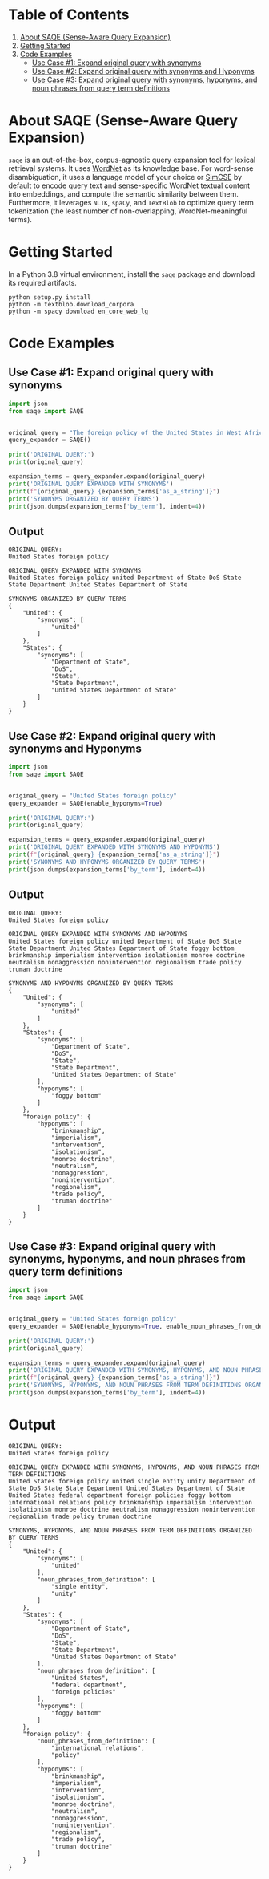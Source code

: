 # Table of Contents
 1. [About SAQE (Sense-Aware Query Expansion)](#about-saqe-sense-aware-query-expansion)
 2. [Getting Started](#getting-started)
 3. [Code Examples](#code-examples)
    - [Use Case #1: Expand original query with synonyms](#use-case-1-expand-original-query-with-synonyms)
    - [Use Case #2: Expand original query with synonyms and Hyponyms](#use-case-2-expand-original-query-with-synonyms-and-hyponyms)
    - [Use Case #3: Expand original query with synonyms, hyponyms, and noun phrases from query term definitions](#use-case-3-expand-original-query-with-synonyms-hyponyms-and-noun-phrases-from-query-term-definitions)

# About SAQE (Sense-Aware Query Expansion)
`saqe` is an out-of-the-box, corpus-agnostic query expansion tool for lexical retrieval systems. It uses 
[WordNet](https://wordnet.princeton.edu/) as its knowledge base. For word-sense disambiguation, it uses a 
language model of your choice or [SimCSE](https://github.com/princeton-nlp/SimCSE) by default to encode query text and 
sense-specific WordNet textual content into embeddings, and compute the semantic similarity between them. Furthermore, 
it leverages `NLTK`, `spaCy`, and `TextBlob` to optimize query term tokenization (the least number of 
non-overlapping, WordNet-meaningful terms).

# Getting Started
In a Python 3.8 virtual environment, install the `saqe` package and download its required artifacts.
```shell
python setup.py install
python -m textblob.download_corpora
python -m spacy download en_core_web_lg
```

# Code Examples
## Use Case #1: Expand original query with synonyms
```python
import json
from saqe import SAQE


original_query = "The foreign policy of the United States in West Africa."
query_expander = SAQE()

print('ORIGINAL QUERY:')
print(original_query)

expansion_terms = query_expander.expand(original_query)
print('ORIGINAL QUERY EXPANDED WITH SYNONYMS')
print(f"{original_query} {expansion_terms['as_a_string']}")
print('SYNONYMS ORGANIZED BY QUERY TERMS')
print(json.dumps(expansion_terms['by_term'], indent=4))
```

## Output
```text
ORIGINAL QUERY:
United States foreign policy
```

```text
ORIGINAL QUERY EXPANDED WITH SYNONYMS
United States foreign policy united Department of State DoS State State Department United States Department of State
```

```text
SYNONYMS ORGANIZED BY QUERY TERMS
{
    "United": {
        "synonyms": [
            "united"
        ]
    },
    "States": {
        "synonyms": [
            "Department of State",
            "DoS",
            "State",
            "State Department",
            "United States Department of State"
        ]
    }
}
```

## Use Case #2: Expand original query with synonyms and Hyponyms
```python
import json
from saqe import SAQE


original_query = "United States foreign policy"
query_expander = SAQE(enable_hyponyms=True)

print('ORIGINAL QUERY:')
print(original_query)

expansion_terms = query_expander.expand(original_query)
print('ORIGINAL QUERY EXPANDED WITH SYNONYMS AND HYPONYMS')
print(f"{original_query} {expansion_terms['as_a_string']}")
print('SYNONYMS AND HYPONYMS ORGANIZED BY QUERY TERMS')
print(json.dumps(expansion_terms['by_term'], indent=4))
```

## Output
```text
ORIGINAL QUERY:
United States foreign policy
```

```text
ORIGINAL QUERY EXPANDED WITH SYNONYMS AND HYPONYMS
United States foreign policy united Department of State DoS State State Department United States Department of State foggy bottom brinkmanship imperialism intervention isolationism monroe doctrine neutralism nonaggression nonintervention regionalism trade policy truman doctrine
```

```text
SYNONYMS AND HYPONYMS ORGANIZED BY QUERY TERMS
{
    "United": {
        "synonyms": [
            "united"
        ]
    },
    "States": {
        "synonyms": [
            "Department of State",
            "DoS",
            "State",
            "State Department",
            "United States Department of State"
        ],
        "hyponyms": [
            "foggy bottom"
        ]
    },
    "foreign policy": {
        "hyponyms": [
            "brinkmanship",
            "imperialism",
            "intervention",
            "isolationism",
            "monroe doctrine",
            "neutralism",
            "nonaggression",
            "nonintervention",
            "regionalism",
            "trade policy",
            "truman doctrine"
        ]
    }
}
```

## Use Case #3: Expand original query with synonyms, hyponyms, and noun phrases from query term definitions
```python
import json
from saqe import SAQE


original_query = "United States foreign policy"
query_expander = SAQE(enable_hyponyms=True, enable_noun_phrases_from_definition=True)

print('ORIGINAL QUERY:')
print(original_query)

expansion_terms = query_expander.expand(original_query)
print('ORIGINAL QUERY EXPANDED WITH SYNONYMS, HYPONYMS, AND NOUN PHRASES FROM TERM DEFINITIONS')
print(f"{original_query} {expansion_terms['as_a_string']}")
print('SYNONYMS, HYPONYMS, AND NOUN PHRASES FROM TERM DEFINITIONS ORGANIZED BY QUERY TERMS')
print(json.dumps(expansion_terms['by_term'], indent=4))
```

# Output
```text
ORIGINAL QUERY:
United States foreign policy
```

```text
ORIGINAL QUERY EXPANDED WITH SYNONYMS, HYPONYMS, AND NOUN PHRASES FROM TERM DEFINITIONS
United States foreign policy united single entity unity Department of State DoS State State Department United States Department of State United States federal department foreign policies foggy bottom international relations policy brinkmanship imperialism intervention isolationism monroe doctrine neutralism nonaggression nonintervention regionalism trade policy truman doctrine
```

```text
SYNONYMS, HYPONYMS, AND NOUN PHRASES FROM TERM DEFINITIONS ORGANIZED BY QUERY TERMS
{
    "United": {
        "synonyms": [
            "united"
        ],
        "noun_phrases_from_definition": [
            "single entity",
            "unity"
        ]
    },
    "States": {
        "synonyms": [
            "Department of State",
            "DoS",
            "State",
            "State Department",
            "United States Department of State"
        ],
        "noun_phrases_from_definition": [
            "United States",
            "federal department",
            "foreign policies"
        ],
        "hyponyms": [
            "foggy bottom"
        ]
    },
    "foreign policy": {
        "noun_phrases_from_definition": [
            "international relations",
            "policy"
        ],
        "hyponyms": [
            "brinkmanship",
            "imperialism",
            "intervention",
            "isolationism",
            "monroe doctrine",
            "neutralism",
            "nonaggression",
            "nonintervention",
            "regionalism",
            "trade policy",
            "truman doctrine"
        ]
    }
}
```
